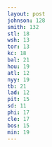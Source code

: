 ```yaml
---
layout: post
johnson: 128
smith: 132
stl: 18
wsh: 13
tor: 13
kc: 18
bal: 21
hou: 19
atl: 12
nyy: 19
tb: 21
lad: 12
pit: 15
sd: 11
phi: 17
cle: 17
bos: 15
min: 19
---
```

